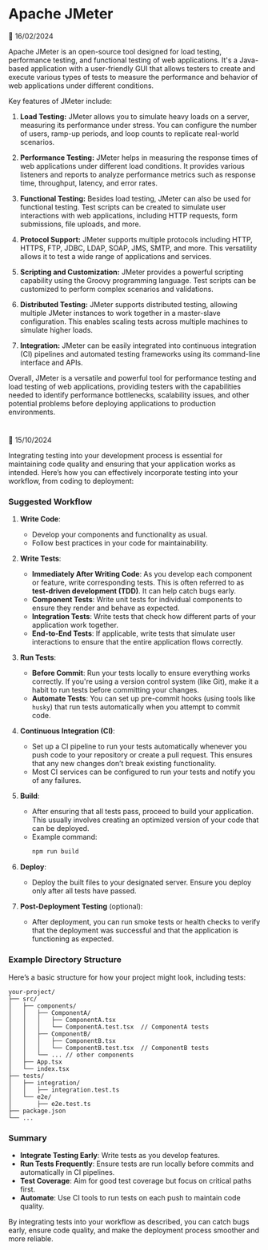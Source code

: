 # Apache JMeter 

📅 16/02/2024

Apache JMeter is an open-source tool designed for load testing, performance testing, and functional testing of web applications. It's a Java-based application with a user-friendly GUI that allows testers to create and execute various types of tests to measure the performance and behavior of web applications under different conditions.

Key features of JMeter include:

1. **Load Testing:** JMeter allows you to simulate heavy loads on a server, measuring its performance under stress. You can configure the number of users, ramp-up periods, and loop counts to replicate real-world scenarios.

2. **Performance Testing:** JMeter helps in measuring the response times of web applications under different load conditions. It provides various listeners and reports to analyze performance metrics such as response time, throughput, latency, and error rates.

3. **Functional Testing:** Besides load testing, JMeter can also be used for functional testing. Test scripts can be created to simulate user interactions with web applications, including HTTP requests, form submissions, file uploads, and more.

4. **Protocol Support:** JMeter supports multiple protocols including HTTP, HTTPS, FTP, JDBC, LDAP, SOAP, JMS, SMTP, and more. This versatility allows it to test a wide range of applications and services.

5. **Scripting and Customization:** JMeter provides a powerful scripting capability using the Groovy programming language. Test scripts can be customized to perform complex scenarios and validations.

6. **Distributed Testing:** JMeter supports distributed testing, allowing multiple JMeter instances to work together in a master-slave configuration. This enables scaling tests across multiple machines to simulate higher loads.

7. **Integration:** JMeter can be easily integrated into continuous integration (CI) pipelines and automated testing frameworks using its command-line interface and APIs.

Overall, JMeter is a versatile and powerful tool for performance testing and load testing of web applications, providing testers with the capabilities needed to identify performance bottlenecks, scalability issues, and other potential problems before deploying applications to production environments.


#

📅 15/10/2024

Integrating testing into your development process is essential for maintaining code quality and ensuring that your application works as intended. Here’s how you can effectively incorporate testing into your workflow, from coding to deployment:

### Suggested Workflow

1. **Write Code**:
   - Develop your components and functionality as usual.
   - Follow best practices in your code for maintainability.

2. **Write Tests**:
   - **Immediately After Writing Code**: As you develop each component or feature, write corresponding tests. This is often referred to as **test-driven development (TDD)**. It can help catch bugs early.
   - **Component Tests**: Write unit tests for individual components to ensure they render and behave as expected.
   - **Integration Tests**: Write tests that check how different parts of your application work together.
   - **End-to-End Tests**: If applicable, write tests that simulate user interactions to ensure that the entire application flows correctly.

3. **Run Tests**:
   - **Before Commit**: Run your tests locally to ensure everything works correctly. If you're using a version control system (like Git), make it a habit to run tests before committing your changes.
   - **Automate Tests**: You can set up pre-commit hooks (using tools like `husky`) that run tests automatically when you attempt to commit code.

4. **Continuous Integration (CI)**:
   - Set up a CI pipeline to run your tests automatically whenever you push code to your repository or create a pull request. This ensures that any new changes don’t break existing functionality.
   - Most CI services can be configured to run your tests and notify you of any failures.

5. **Build**:
   - After ensuring that all tests pass, proceed to build your application. This usually involves creating an optimized version of your code that can be deployed.
   - Example command:
     ```bash
     npm run build
     ```

6. **Deploy**:
   - Deploy the built files to your designated server. Ensure you deploy only after all tests have passed.

7. **Post-Deployment Testing** (optional):
   - After deployment, you can run smoke tests or health checks to verify that the deployment was successful and that the application is functioning as expected.

### Example Directory Structure

Here’s a basic structure for how your project might look, including tests:

```
your-project/
├── src/
│   ├── components/
│   │   ├── ComponentA/
│   │   │   ├── ComponentA.tsx
│   │   │   └── ComponentA.test.tsx  // ComponentA tests
│   │   ├── ComponentB/
│   │   │   ├── ComponentB.tsx
│   │   │   └── ComponentB.test.tsx  // ComponentB tests
│   │   └── ... // other components
│   ├── App.tsx
│   └── index.tsx
├── tests/
│   ├── integration/
│   │   ├── integration.test.ts
│   └── e2e/
│       ├── e2e.test.ts
├── package.json
└── ...
```

### Summary

- **Integrate Testing Early**: Write tests as you develop features.
- **Run Tests Frequently**: Ensure tests are run locally before commits and automatically in CI pipelines.
- **Test Coverage**: Aim for good test coverage but focus on critical paths first.
- **Automate**: Use CI tools to run tests on each push to maintain code quality.

By integrating tests into your workflow as described, you can catch bugs early, ensure code quality, and make the deployment process smoother and more reliable.
